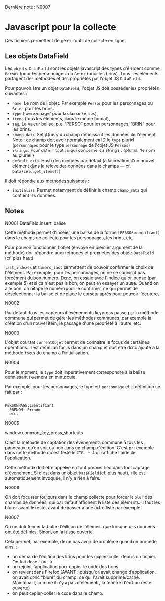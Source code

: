 Dernière note : N0007

# Javascript pour la collecte

Ces fichiers permettent de gérer l'outil de collecte en ligne.

## Les objets DataField

Les `objets DataField` sont les objets javascript des types d'élément comme `Persos` (pour les personnages) ou `Brins` (pour les brins). Tous ces éléments partagent des méthodes et des propriétés par l'objet JS `DataField`.

Pour pouvoir être un objet `DataField`, l'objet JS doit posséder les propriétés suivantes :

* `name`. Le nom de l'objet. Par exemple `Persos` pour les personnages ou `Brins` pour les brins.
* `type` ('personnage' pour la classe `Persos`),
* `items` (tous les éléments, dans le même format),
* `tag`. La valeur balise, p.e. “PERSO” pour les personnages, “BRIN” pour les brins.
* `champ_data`. Set jQuery du champ définissant les données de l'élément. Note : ce champ doit avoir normalement en ID le `type` pluriel (`personnages` pour le type `personnage` de l'objet JS `Persos`)
* `strings`. Pour définir tout ce qui concerne les strings :
  {pluriel: 'le nom au pluriel'}
* `default_data`. Hash des données par défaut (à la création d'un nouvel élément dans la relève des données dans le champs — cf. `DataField.get_items()`)

Il doit répondre aux méthodes suivantes :

* `initialize`. Permet notamment de définir le champ `champ_data` qui contient les données.

## Notes

N0001   DataField.insert_balise

Cette méthode permet d'insérer une balise de la forme `[PERSO#identifiant]` dans le champ de collecte pour les personnages, les brins, etc.

Pour pouvoir fonctionner, l'objet (envoyé en premier argument de la méthode) doit répondre aux méthodes et propriétés des objets `DataField` (cf. plus haut)


`last_indexes` et `timers_last` permettent de pouvoir confirmer le choix de l'élément. Par exemple, pour les personnages, on ne se souvient pas forcément du bon numéro. Donc, on essaie avec l'indice qu'on pense (par exemple 5) et si ça n'est pas le bon, on peut en essayer un autre. Quand on a le bon, on retape le numéro pour le confirmer, ce qui permet de déselectionner la balise et de place le curseur après pour pouvoir l'écriture.


N0002

Par défaut, tous les capteurs d'évènements keypress passe par la méthode commune qui permet de gérer les méthodes communes, par exemple la création d'un nouvel item, le passage d'une propriété à l'autre, etc.

N0003

L'objet courant `currentObjet` permet de connaitre le focus de certaines opérations. Il est défini au focus dans un champ et doit être donc ajouté à la méthode `focus` du champ à l'initialisation.

N0004

Pour le moment, le `type` doit impérativement correspondre à la balise définissant l'élément en minuscule.

Par exemple, pour les personnages, le type est `personnage` et la définition se fait par :

~~~

PERSONNAGE:identifiant
  PRENOM: Prénom
  etc.

~~~

N0005

window.common_key_press_shortcuts

C'est la méthode de captation des évènements commune à tous les panneaux, qu'on soit ou non dans un champ d'édition. C'est par exemple dans cette méthode qu'est testé le `CTRL + A` qui affiche l'aide de l'application.

Cette méthode doit être appelée en tout premier lieu dans tout captage d'évènement. Si c'est dans un objet `DataField` (cf. plus haut), elle est automatiquement invoquée, il n'y a rien à faire.

N0006

On doit focusser toujours dans le champ collecte pour forcer le `blur` des champs de données, qui par défaut affichent la liste des éléments. Il faut les blurer avant le reste, avant de passer à une autre liste par exemple.

N0007

On ne doit fermer la boite d'édition de l'élément que lorsque des données ont été définies. Sinon, on la laisse ouverte.

Cela permet, par exemple, de ne pas avoir de problème quand on procède ainsi :

* on demande l'édition des brins pour les copier-coller depuis un fichier. On fait donc `CTRL B`
* on rejoint l'application pour copier le code des brins
* on revient dans Firefox (AVANT : puisqu'on avait changé d'application, on avait donc “bluré” du champ, ce qui l'avait supprimé/caché. Maintenant, comme il n'y a pas d'éléments, la fenêtre d'édition reste ouverte)
* on peut copier-coller le code dans le champ.
